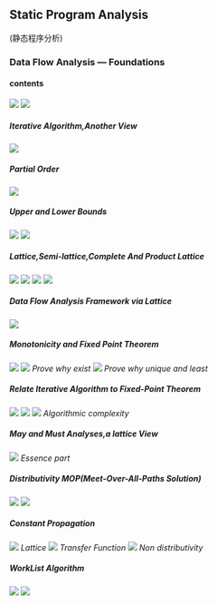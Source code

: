 ## Static Program Analysis
(静态程序分析)
### Data Flow Analysis — Foundations
#### contents
![](1.png)
![](2.png)
##### Iterative Algorithm,Another View  
![](3.png)
##### Partial Order 
![](4.png)
##### Upper and Lower Bounds
![](5.png)
![](6.png)
##### Lattice,Semi-lattice,Complete And Product Lattice
![](7.png)
![](8.png)
![](9.png)
![](10.png)
##### Data Flow Analysis Framework via Lattice
![](11.png)
##### Monotonicity and Fixed Point Theorem
![](12.png)
![](13.png)
*Prove why exist*
![](14.png)
*Prove why unique and least*
##### Relate Iterative Algorithm to Fixed-Point Theorem  
![](15.png)
![](16.png)
![](17.png)
*Algorithmic complexity*
##### May and Must Analyses,a lattice View
![](18.png)
*Essence part*
##### Distributivity MOP(Meet-Over-All-Paths Solution)
![](19.png)
![](20.png)
##### Constant Propagation 
![](21.png)
*Lattice*
![](22.png)
*Transfer Function*
![](23.png)
*Non distributivity*
##### WorkList Algorithm 
![](24.png)
![](25.png)